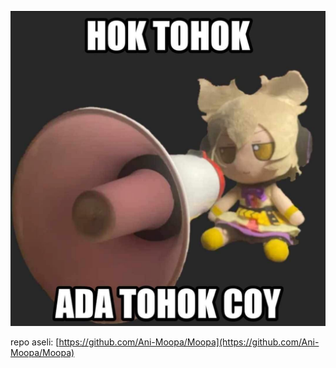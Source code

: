 

<a href="https://cuynimew.vercel.app/"><img src="https://raw.githubusercontent.com/AlenaMiaw/Blogger-Post/main/image/FB_IMG_1716181542765.jpg" alt="Hok Tohok" /></a>



repo aseli: [https://github.com/Ani-Moopa/Moopa](https://github.com/Ani-Moopa/Moopa)
